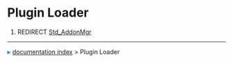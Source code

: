 # Plugin Loader
1.  REDIRECT [Std\_AddonMgr](Std_AddonMgr.md)



---
![](images/Right_arrow.png) [documentation index](../README.md) > Plugin Loader
